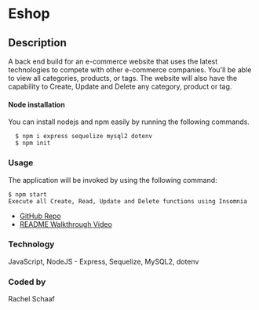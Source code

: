 # Eshop

## Description
A back end build for an e-commerce website that uses the latest technologies to compete with other e-commerce companies. You'll be able to
view all categories, products, or tags. The website will also have the capability to Create, Update and Delete any category, product or tag.

#### Node installation

  You can install nodejs and npm easily by running the following commands.

      $ npm i express sequelize mysql2 dotenv 
      $ npm init

### Usage

  The application will be invoked by using the following command:
	
	$ npm start
    Execute all Create, Read, Update and Delete functions using Insomnia

* [GitHub Repo](https://github.com/RaeSii/eshop.git)
* [README Walkthrough Video](https://github.com/RaeSii/eshop/blob/main/assets/Untitled_%20Apr%2024%2C%202022%207_16%20PM.webm)


### Technology
JavaScript, NodeJS - Express, Sequelize, MySQL2, dotenv

### Coded by
Rachel Schaaf
